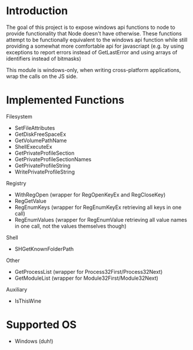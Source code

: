 # Introduction

The goal of this project is to expose windows api functions to node to provide functionality that Node doesn't have otherwise.
These functions attempt to be functionally equivalent to the windows api function while still providing a somewhat more comfortable api for javascriapt (e.g. by using exceptions to report errors instead of GetLastError and using arrays of identifiers instead of bitmasks)

This module is windows-only, when writing cross-platform applications, wrap the calls on the JS side.

# Implemented Functions

Filesystem
- SetFileAttributes
- GetDiskFreeSpaceEx
- GetVolumePathName
- ShellExecuteEx
- GetPrivateProfileSection
- GetPrivateProfileSectionNames
- GetPrivateProfileString
- WritePrivateProfileString

Registry
- WithRegOpen (wrapper for RegOpenKeyEx and RegCloseKey)
- RegGetValue
- RegEnumKeys (wrapper for RegEnumKeyEx retrieving all keys in one call)
- RegEnumValues (wrapper for RegEnumValue retrieving all value names in one call, not the values themselves though)

Shell
- SHGetKnownFolderPath

Other
- GetProcessList (wrapper for Process32First/Process32Next)
- GetModuleList (wrapper for Module32First/Module32Next)

Auxiliary
- IsThisWine

# Supported OS

* Windows (duh!)
